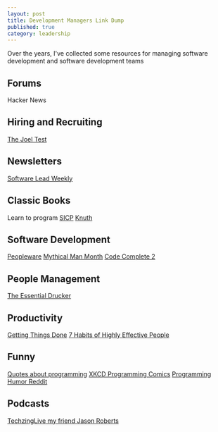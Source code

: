 ```yaml
---
layout: post
title: Development Managers Link Dump
published: true
category: leadership
---
```

Over the years, I've collected some resources for managing software development and software development teams

## Forums
Hacker News

## Hiring and Recruiting
[The Joel Test](http://www.joelonsoftware.com/articles/fog0000000043.html)

## Newsletters
[Software Lead Weekly](http://softwareleadweekly.com/)

## Classic Books 
Learn to program
[SICP](https://mitpress.mit.edu/sicp/)
[Knuth](https://www.amazon.com/Computer-Programming-Volumes-1-4A-Boxed/dp/0321751043)

## Software Development
[Peopleware](https://www.amazon.com/Peopleware-Productive-Projects-Teams-Second/dp/0932633439)
[Mythical Man Month](https://www.amazon.com/Mythical-Man-Month-Software-Engineering-Anniversary/dp/0201835959)
[Code Complete 2](https://www.amazon.com/Code-Complete-Practical-Handbook-Construction/dp/0735619670/ref=zg_bs_4016_10)

## People Management
[The Essential Drucker](https://www.amazon.com/Essential-Drucker-Druckers-Management-Essentials/dp/0061345016)

## Productivity
[Getting Things Done](https://www.amazon.com/Getting-Things-Done-Stress-Free-Productivity/dp/0142000280)
[7 Habits of Highly Effective People](https://www.amazon.com/Habits-Highly-Effective-People-Powerful/dp/1451639619/ref=pd_sim_14_5?ie=UTF8&psc=1&refRID=H7SWVNCCGK3CT3X5GW4M)

## Funny
[Quotes about programming](http://softwareengineering.stackexchange.com/questions/39/whats-your-favourite-quote-about-programming)
[XKCD Programming Comics](https://xkcd.com/)
[Programming Humor Reddit](https://www.reddit.com/r/programmerhumor)

## Podcasts
[TechzingLive my friend Jason Roberts](http://techzinglive.com/)



